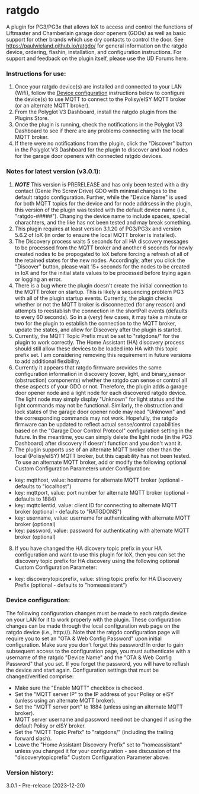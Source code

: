 # ratgdo
A plugin for PG3/PG3x that allows IoX to access and control the functions of Liftmaster and Chamberlain garage door openers (GDOs) as well as basic support for other brands which use dry contacts to control the door. See https://paulwieland.github.io/ratgdo/ for general information on the ratgdo device, ordering, flashin, installation, and configuration instructions. For support and feedback on the plugin itself, please use the UD Forums here.

### Instructions for use:

1. Once your ratgdo device(s) are installed and connected to your LAN (Wifi), follow the [Device configuration](#config) instructions below to configure the device(s) to use MQTT to connect to the Polisy/eISY MQTT broker (or an alternate MQTT broker).
2. From the Polyglot V3 Dashboard, install the ratgdo plugin from the Plugins Store.
3. Once the plugin is running, check the notifications in the Polyglot V3 Dashboard to see if there are any problems connecting with the local MQTT broker.
4. If there were no notifications from the plugin, click the "Discover" button in the Polyglot V3 Dashboard for the plugin to discover and load nodes for the garage door openers with connected ratgdo devices.

### Notes for latest version (v3.0.1):
1. ***NOTE*** This version is PRERELEASE and has only been tested with a dry contact (Genie Pro Screw Drive) GDO with minimal changes to the default ratgdo configuration. Further, while the "Device Name" is used for both MQTT topics for the device and for node addrsess in the plugin, this version of the plugin was tested with the default device name (i.e., "ratgdo-#####"). Changing the device name to include spaces, special charachters, and the like has not been tested and may break something.
2. This plugin requires at least version 3.1.20 of PG3/PG3x and version 5.6.2 of IoX (in order to ensure the local MQTT broker is installed).
3. The Discovery process waits 5 seconds for all HA discovery messages to be processed from the MQTT broker and another 6 seconds for newly created nodes to be propogated to IoX before forcing a refresh of all of the retained states for the new nodes. Accordingly, after you click the "Discover" button, please wait 15+ seconds for the nodes to be created in IoX and for the initial state values to be processed before trying again or logging an error.
4. There is a bug where the plugin doesn't create the initial connection to the MQTT broker on startup. This is likely a sequencing problem PG3 with all of the plugin startup events. Currently, the plugin checks whether or not the MQTT broker is disconnected (for any reason) and attempts to reestablish the connection in the shortPoll events (defaults to every 60 seconds). So in a (very) few cases, it may take a minute or two for the plugin to establish the connection to the MQTT broker, update the states, and allow for Discovery after the plugin is started.
5. Currently, the MQTT Topic Prefix must be set to "ratgdons/" for the plugin to work correctly. The Home Assistant (HA) discovery process should still allow these devices to be loaded into HA with this topic prefix set. I am considering removing this requirement in future versions to add additional flexibility.
6. Currently it appears that ratgdo firmware provides the same configuration information in discovery (cover, light, and binary_sensor (obstruction) components) whether the ratgdo can sense or control all these aspects of your GDO or not. Therefore, the plugin adds a garage door opener node and a light node for each discovered ratgdo device. The light node may simply display "Unknown" for light status and the light commands may not be functional. Similarly, the obstruction and lock states of the garage door opener node may read "Unknown" and the corresponding commands may not work. Hopefully, the ratgdo firmware can be updated to reflect actual sense/control capabilities based on the "Garage Door Control Protocol" configuration setting in the future. In the meantime, you can simply delete the light node (in the PG3 Dashboard) after discovery if doesn't function and you don't want it.
7. The plugin supports use of an alternate MQTT broker other than the local (Polisy/eISY) MQTT broker, but this capability has not been tested. To use an alternate MQTT broker, add or modify the following optional Custom Configuration Parameters under Configuration: 
- key: mqtthost, value: hostname for alternate MQTT broker (optional - defaults to "localhost")
- key: mqttport, value: port number for alternate MQTT broker (optional - defaults to 1884)
- key: mqttclientid, value: client ID for connecting to alternate MQTT broker (optional - defaults to "RATGDONS")
- key: username, value: username for authenticating with alternate MQTT broker (optional)
- key: password, value: password for authenticating with alternate MQTT broker (optional)
8. If you have changed the HA dicovery topic prefix in your HA  configuration and want to use this plugin for IoX, then you can set the discovery topic prefix for HA discovery using the following optional Custom Configuration Parameter: 
- key: discoverytopicprefix, value: string topic prefix for HA Discovery Prefix (optional - defaults to "homeassistant")

### <a name="config">Device configuration:</a>
The following configuration changes must be made to each ratgdo device on your LAN for it to work properly with the plugin. These configuration changes can be made through the local configuration web page on the ratgdo device (i.e., http://<ratgdo IP address>). Note that the ratgdo configuration page will require you to set an "OTA & Web Config Password" upon initial configuration. Make sure  you don't forget this password! In order to gain subsequent access to the configuration page, you must authenticate with a username of the ratgdo "Device Name" and the "OTA & Web Config Password" that you set. If you forget the password, you will have to reflash the device and start again.
Configuration settings that must be changed/verified comprise:
   * Make sure the "Enable MQTT" checkbox is checked.
   * Set the "MQTT server IP" to the IP address of your Polisy or eISY (unless using an alternate MQTT broker).
   * Set the "MQTT server port" to 1884 (unless using an alternate MQTT broker).
   * MQTT server username and password need not be changed if using the default Polisy or eISY broker.
   * Set the "MQTT Topic Prefix" to "ratgdons/" (including the trailing forward slash).
   * Leave the "Home Assistant Discovery Prefix" set to "homeassistant" unless you changed it for your configuration - see discussion of the "discoverytopicprefix" Custom Configuration Parameter above.

### Version history:
3.0.1 - Pre-release (2023-12-20)
